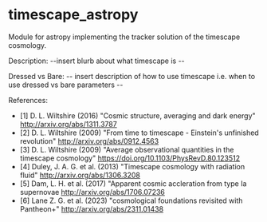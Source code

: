 # timescape_astropy
Module for astropy implementing the tracker solution of the timescape cosmology. 

Description:
--insert blurb about what timescape is -- 

Dressed vs Bare:
-- insert description of how to use timescape i.e. when to use dressed vs bare parameters -- 

References:
- [1] D. L. Wiltshire (2016) "Cosmic structure, averaging and dark energy" http://arxiv.org/abs/1311.3787
- [2] D. L. Wiltshire (2009) "From time to timescape - Einstein's unfinished revolution" http://arxiv.org/abs/0912.4563
- [3] D. L. Wiltshire (2009) "Average observational quantities in the timescape cosmology" https://doi.org/10.1103/PhysRevD.80.123512
- [4] Duley, J. A. G. et al. (2013) "Timescape cosmology with radiation fluid" http://arxiv.org/abs/1306.3208
- [5] Dam, L. H. et al. (2017) "Apparent cosmic accleration from type Ia supernovae http://arxiv.org/abs/1706.07236
- [6] Lane Z. G. et al. (2023) "cosmological foundations revisited with Pantheon+" http://arxiv.org/abs/2311.01438